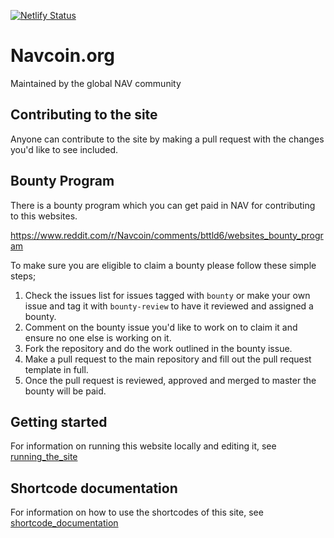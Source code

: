[![Netlify Status](https://api.netlify.com/api/v1/badges/fd773cff-cd56-4aad-842d-7aca4ff79893/deploy-status)](https://app.netlify.com/sites/navcoin/deploys)

# Navcoin.org

Maintained by the global NAV community

## Contributing to the site

Anyone can contribute to the site by making a pull request with the changes you'd like to see included.

## Bounty Program

There is a bounty program which you can get paid in NAV for contributing to this websites.

https://www.reddit.com/r/Navcoin/comments/bttld6/websites_bounty_program

To make sure you are eligible to claim a bounty please follow these simple steps;

1. Check the issues list for issues tagged with `bounty` or make your own issue and tag it with `bounty-review` to have it reviewed and assigned a bounty.
2. Comment on the bounty issue you'd like to work on to claim it and ensure no one else is working on it.
3. Fork the repository and do the work outlined in the bounty issue.
4. Make a pull request to the main repository and fill out the pull request template in full.
5. Once the pull request is reviewed, approved and merged to master the bounty will be paid.


## Getting started

For information on running this website locally and editing it, see [running_the_site](running_the_site.md)


## Shortcode documentation

For information on how to use the shortcodes of this site, see [shortcode_documentation](shortcode_documentation.md)
